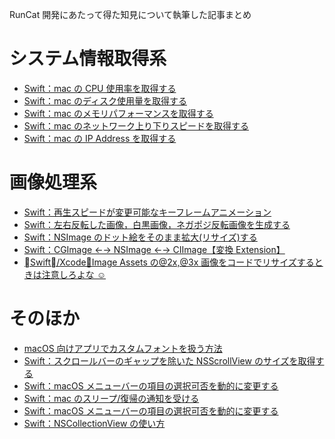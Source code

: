 <!-- title:RunCat開発に基づく知見 -->

RunCat 開発にあたって得た知見について執筆した記事まとめ

# システム情報取得系

- [Swift：mac の CPU 使用率を取得する](https://qiita.com/Kyome/items/0f640ff03b9018c5369a)
- [Swift：mac のディスク使用量を取得する](https://qiita.com/Kyome/items/2d2161a5cf8a1d3a56f0)
- [Swift：mac のメモリパフォーマンスを取得する](https://qiita.com/Kyome/items/01cce674f7c9d9092a14)
- [Swift：mac のネットワーク上り下りスピードを取得する](https://qiita.com/Kyome/items/e9f56432fa0d1d3f3165)
- [Swift：mac の IP Address を取得する](https://qiita.com/Kyome/items/88d82bd38bf981494f63)

# 画像処理系

- [Swift：再生スピードが変更可能なキーフレームアニメーション](https://qiita.com/Kyome/items/15eb1893c48a64900e12)
- [Swift：左右反転した画像，白黒画像，ネガポジ反転画像を生成する](https://qiita.com/Kyome/items/ff35962f43269e2c4134)
- [Swift：NSImage のドット絵をそのまま拡大(リサイズ)する](https://qiita.com/Kyome/items/4f2233cab95288918e80)
- [Swift：CGImage ←→ NSImage ←→ CIImage【変換 Extension】](https://qiita.com/Kyome/items/87b771e13695a6fba99e)
- [Swift/Xcode：Image Assets の@2x,@3x 画像をコードでリサイズするときは注意しろよな ☺️](https://qiita.com/Kyome/items/2ecc41aabd8f44b72422)

# そのほか

- [macOS 向けアプリでカスタムフォントを扱う方法](https://qiita.com/Kyome/items/c52ebf61384e7d5e8b34)
- [Swift：スクロールバーのギャップを除いた NSScrollView のサイズを取得する](https://qiita.com/Kyome/items/ce128844117ee13b59e9)
- [Swift：macOS メニューバーの項目の選択可否を動的に変更する](https://qiita.com/Kyome/items/fdd4f666edf2831a3cdb)
- [Swift：mac のスリープ/復帰の通知を受ける](https://qiita.com/Kyome/items/c1db350d0b6de0fb89ab)
- [Swift：macOS メニューバーの項目の選択可否を動的に変更する](https://qiita.com/Kyome/items/fdd4f666edf2831a3cdb)
- [Swift：NSCollectionView の使い方](https://qiita.com/Kyome/items/b18ad1adae8d3dcd54b3)
